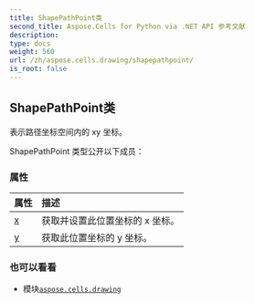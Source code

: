 ```yaml
---
title: ShapePathPoint类
second_title: Aspose.Cells for Python via .NET API 参考文献
description:
type: docs
weight: 560
url: /zh/aspose.cells.drawing/shapepathpoint/
is_root: false
---
```

## ShapePathPoint类
表示路径坐标空间内的 xy 坐标。



ShapePathPoint 类型公开以下成员：

### 属性
|属性|描述|
| :- | :- |
| [x](/cells/python-net/zh/aspose.cells.drawing/shapepathpoint/x) |获取并设置此位置坐标的 x 坐标。|
| [y](/cells/python-net/zh/aspose.cells.drawing/shapepathpoint/y) |获取此位置坐标的 y 坐标。|



### 也可以看看
* 模块[`aspose.cells.drawing`](..)
